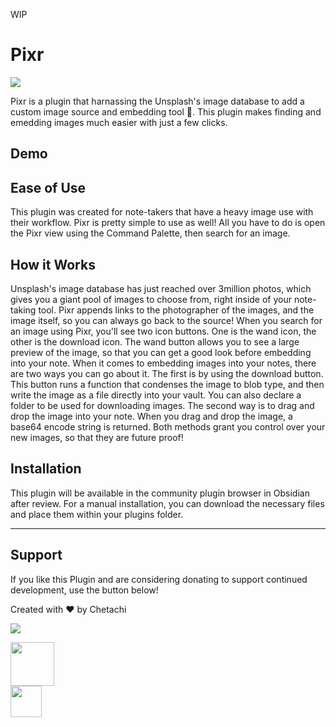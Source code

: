 WIP

# Pixr

![](https://raw.githubusercontent.com/chetachiezikeuzor/Pixr-Plugin/master/assets/Pixr%20Header%20Demo.png)

Pixr is a plugin that harnassing the Unsplash's image database to add a custom image source and embedding tool 🎑. This plugin makes finding and emedding images much easier with just a few clicks.

## Demo

## Ease of Use

This plugin was created for note-takers that have a heavy image use with their workflow. Pixr is pretty simple to use as well! All you have to do is open the Pixr view using the Command Palette, then search for an image.

## How it Works

Unsplash's image database has just reached over 3million photos, which gives you a giant pool of images to choose from, right inside of your note-taking tool. Pixr appends links to the photographer of the images, and the image itself, so you can always go back to the source! When you search for an image using Pixr, you'll see two icon buttons. One is the wand icon, the other is the download icon. The wand button allows you to see a large preview of the image, so that you can get a good look before embedding into your note. When it comes to embedding images into your notes, there are two ways you can go about it. The first is by using the download button. This button runs a function that condenses the image to blob type, and then write the image as a file directly into your vault. You can also declare a folder to be used for downloading images. The second way is to drag and drop the image into your note. When you drag and drop the image, a base64 encode string is returned. Both methods grant you control over your new images, so that they are future proof!

## Installation

This plugin will be available in the community plugin browser in Obsidian after review. For a manual installation, you can download the necessary files and place them within your plugins folder.

---

## Support

If you like this Plugin and are considering donating to support continued development, use the button below!

Created with ❤️ by Chetachi

<a href="https://www.buymeacoffee.com/chetachi"><img src="https://img.buymeacoffee.com/button-api/?text=Buy me a coffee&amp;emoji=&amp;slug=chetachi&amp;button_colour=e3e7ef&amp;font_colour=262626&amp;font_family=Poppins&amp;outline_colour=262626&amp;coffee_colour=ff0000"></a>

<a href="https://paypal.me/chelseaezikeuzor">
<img src="https://raw.githubusercontent.com/chetachiezikeuzor/Highlightr-Plugin/master/assets/paypal.svg" height="70"></a>
<br/>
<a href="https://ko-fi.com/chetachi">
<img src="https://raw.githubusercontent.com/chetachiezikeuzor/Highlightr-Plugin/master/assets/kofi_color.svg" height="50"></a>
